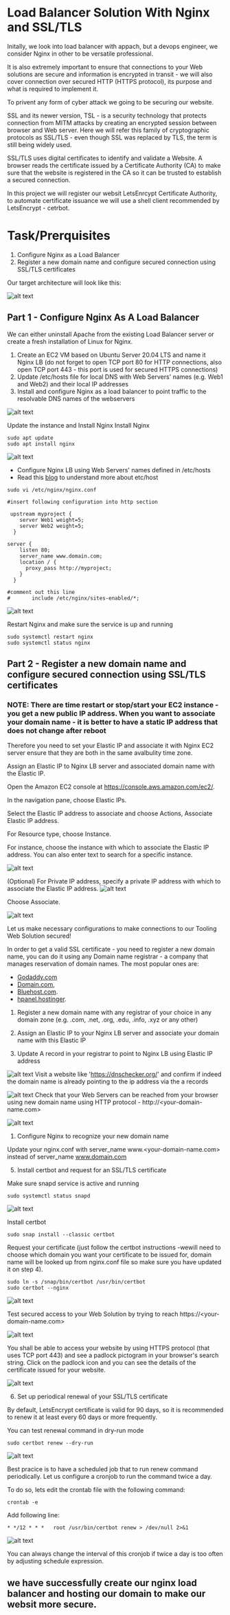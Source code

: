 # Load Balancer Solution With Nginx and SSL/TLS

Initally, we look into load balancer with appach, but a devops engineer, we consider Nginx in other to be versatile professional.

It is also extremely important to ensure that connections to your Web solutions are secure and information is encrypted in transit - we will also cover connection over secured HTTP (HTTPS protocol), its purpose and what is required to implement it.

To privent any form of cyber attack we going to be securing our website.

SSL and its newer version, TSL - is a security technology that protects connection from MITM attacks by creating an encrypted session between browser and Web server. Here we will refer this family of cryptographic protocols as SSL/TLS - even though SSL was replaced by TLS, the term is still being widely used.

SSL/TLS uses digital certificates to identify and validate a Website. A browser reads the certificate issued by a Certificate Authority (CA) to make sure that the website is registered in the CA so it can be trusted to establish a secured connection.

In this project we will register our websit LetsEnrcypt Certificate Authority, to automate certificate issuance we will use a shell client recommended by LetsEncrypt - cetrbot.


# Task/Prerquisites

1. Configure Nginx as a Load Balancer
2. Register a new domain name and configure secured connection using SSL/TLS certificates

Our target architecture will look like this:

![alt text](IMAGE/image-42-768x467.png)

## Part 1 - Configure Nginx As A Load Balancer


We can either uninstall Apache from the existing Load Balancer server or create a fresh installation of Linux for Nginx.

1. Create an EC2 VM based on Ubuntu Server 20.04 LTS and name it Nginx LB (do not forget to open TCP port 80 for HTTP connections, also open TCP port 443 - this port is used for secured HTTPS connections)
2. Update /etc/hosts file for local DNS with Web Servers' names (e.g. Web1 and Web2) and their local IP addresses
3. Install and configure Nginx as a load balancer to point traffic to the resolvable DNS names of the webservers

![alt text](IMAGE/2.png)

Update the instance and Install Nginx Install Nginx
```
sudo apt update
sudo apt install nginx
```
![alt text](IMAGE/1.png)

* Configure Nginx LB using Web Servers' names defined in /etc/hosts
* Read this [blog](https://linuxize.com/post/how-to-edit-your-hosts-file/) to understand more about etc/host

```
sudo vi /etc/nginx/nginx.conf

#insert following configuration into http section

 upstream myproject {
    server Web1 weight=5;
    server Web2 weight=5;
  }

server {
    listen 80;
    server_name www.domain.com;
    location / {
      proxy_pass http://myproject;
    }
  }

#comment out this line
#       include /etc/nginx/sites-enabled/*;
```
![alt text](IMAGE/3.png)


Restart Nginx and make sure the service is up and running

```
sudo systemctl restart nginx
sudo systemctl status nginx
```

## Part 2 - Register a new domain name and configure secured connection using SSL/TLS certificates


### **NOTE:** There are time restart or stop/start your EC2 instance - you get a new public IP address. When you want to associate your domain name - it is better to have a static IP address that does not change after reboot

Therefore you need to set your Elastic IP and associate it with Nginx EC2 server ensure that they are both in the same avalbulity time zone.


Assign an Elastic IP to Nginx LB server and associated domain name with the Elastic IP.

Open the Amazon EC2 console at https://console.aws.amazon.com/ec2/.

In the navigation pane, choose Elastic IPs.

Select the Elastic IP address to associate and choose Actions, Associate Elastic IP address.

For Resource type, choose Instance.

For instance, choose the instance with which to associate the Elastic IP address. You can also enter text to search for a specific instance.

![alt text](IMAGE/4.png)

(Optional) For Private IP address, specify a private IP address with which to associate the Elastic IP address.
![alt text](IMAGE/5.png)

Choose Associate.

![alt text](IMAGE/7.png)



Let us make necessary configurations to make connections to our Tooling Web Solution secured!

In order to get a valid SSL certificate - you need to register a new domain name, you can do it using any  Domain name registrar - a company that manages reservation of domain names. The most popular ones are:

* [Godaddy.com](https://godaddy.com/)
* [Domain.com](https://www.domain.com/), 
* [Bluehost.com](https://www.bluehost.com/).
* [hpanel.hostinger](https://hpanel.hostinger.com/).

1. Register a new domain name with any registrar of your choice in any domain zone (e.g. .com, .net, .org, .edu, .info, .xyz or any other)
2. Assign an Elastic IP to your Nginx LB server and associate your domain name with this Elastic IP


3. Update A record in your registrar to point to Nginx LB using Elastic IP address

![alt text](IMAGE/8.png)
Visit a website like 'https://dnschecker.org/' and confirm if indeed the domain name is already pointing to the ip address via the a records

![alt text](IMAGE/9.png)
Check that your Web Servers can be reached from your browser using new domain name using HTTP protocol - http://<your-domain-name.com>


![alt text](IMAGE/10.png)
1. Configure Nginx to recognize your new domain name

Update your nginx.conf with server_name www.<your-domain-name.com> instead of server_name www.domain.com

5. Install certbot and request for an SSL/TLS certificate

Make sure snapd service is active and running

```
sudo systemctl status snapd
```
![alt text](IMAGE/11.png)


Install certbot

```
sudo snap install --classic certbot
```



Request your certificate (just follow the certbot instructions -wewill need to choose which domain you want your certificate to be issued for, domain name will be looked up from nginx.conf file so make sure you have updated it on step 4).

```
sudo ln -s /snap/bin/certbot /usr/bin/certbot
sudo certbot --nginx
```

![alt text](IMAGE/12.png)

Test secured access to your Web Solution by trying to reach https://<your-domain-name.com>

![alt text](IMAGE/13.png)


You shall be able to access your website by using HTTPS protocol (that uses TCP port 443) and see a padlock pictogram in your browser's search string. Click on the padlock icon and you can see the details of the certificate issued for your website.

![alt text](IMAGE/14.png)

6. Set up periodical renewal of your SSL/TLS certificate

By default, LetsEncrypt certificate is valid for 90 days, so it is recommended to renew it at least every 60 days or more frequently.

You can test renewal command in dry-run mode

```
sudo certbot renew --dry-run
```
![alt text](IMAGE/15.png)

Best pracice is to have a scheduled job that to run renew command periodically. Let us configure a cronjob to run the command twice a day.

To do so, lets edit the crontab file with the following command:

```
crontab -e
```
Add following line:

```
* */12 * * *   root /usr/bin/certbot renew > /dev/null 2>&1
```
![alt text](IMAGE/16.png)

You can always change the interval of this cronjob if twice a day is too often by adjusting schedule expression.


## we have successfully create our nginx load balancer and hosting our domain to make our websit more secure.

